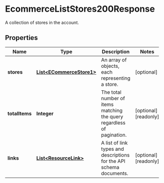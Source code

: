 

# EcommerceListStores200Response

A collection of stores in the account.

## Properties

| Name | Type | Description | Notes |
|------------ | ------------- | ------------- | -------------|
|**stores** | [**List&lt;ECommerceStore1&gt;**](ECommerceStore1.md) | An array of objects, each representing a store. |  [optional] |
|**totalItems** | **Integer** | The total number of items matching the query regardless of pagination. |  [optional] [readonly] |
|**links** | [**List&lt;ResourceLink&gt;**](ResourceLink.md) | A list of link types and descriptions for the API schema documents. |  [optional] [readonly] |




